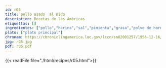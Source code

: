 ```yaml
---
id: r05
title: pollo asado  al nido
description: Recetas de las Américas
etiquettas: []
ingredientes: ["pollo","harina","sal","pimienta","grasa","polvo de hornear","huevo","leche","mantequilla"]
plato: ["plato principal"]
chronam: https://chroniclingamerica.loc.gov/lccn/sn82001257/1956-12-16/ed-1/seq-5/
jpg: r05.jpg
pdf: r05.pdf
---
```


{{< readFile file="./html/recipes/r05.html">}}